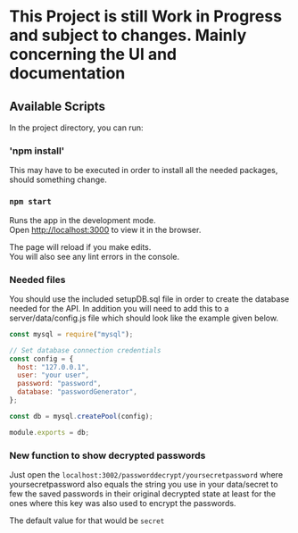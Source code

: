 # This Project is still Work in Progress and subject to changes. Mainly concerning the UI and documentation

## Available Scripts

In the project directory, you can run:

### 'npm install'

This may have to be executed in order to install all the needed packages, should something change.

### `npm start`

Runs the app in the development mode.\
Open [http://localhost:3000](http://localhost:3000) to view it in the browser.

The page will reload if you make edits.\
You will also see any lint errors in the console.

### Needed files

You should use the included setupDB.sql file in order to create the database needed for the API.
In addition you will need to add this to a server/data/config.js file which should look like the example given below.

```javascript
const mysql = require("mysql");

// Set database connection credentials
const config = {
  host: "127.0.0.1",
  user: "your user",
  password: "password",
  database: "passwordGenerator",
};

const db = mysql.createPool(config);

module.exports = db;
```

### New function to show decrypted passwords

Just open the `localhost:3002/passworddecrypt/yoursecretpassword` where yoursecretpassword also equals the string you
use in your data/secret to few the saved passwords in their original decrypted state at least for the ones where this key
was also used to encrypt the passwords.

The default value for that would be `secret`
